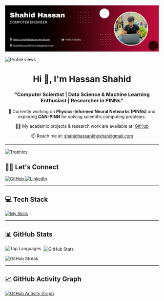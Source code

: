 ![Banner](https://raw.githubusercontent.com/Markhor072/Markhor072/main/banner.png)


<p align="left">
  <img src="https://komarev.com/ghpvc/?username=Markhor072&label=Profile%20views&color=0e75b6&style=flat" alt="Profile views" />
</p>

<h1 align="center">Hi 👋, I'm Hassan Shahid</h1>
<h3 align="center">"Computer Scientist | Data Science & Machine Learning Enthusiast | Researcher in PINNs"</h3>

<p align="center">
  🔬 Currently working on <b>Physics-Informed Neural Networks (PINNs)</b> and exploring <b>CAN-PINN</b> for solving scientific computing problems.
</p>

<p align="center">
  👨‍💻 My academic projects & research work are available at: <a href="https://github.com/Markhor072" target="_blank">GitHub</a>
</p>

<p align="center">
  📫 Reach me at: <a href="mailto:your-email@gmail.com">shahidhassankhokhar@gmail.com</a>
</p>

---

<p align="left">
  <a href="https://github.com/ryo-ma/github-profile-trophy">
    <img src="https://github-profile-trophy.vercel.app/?username=Markhor072" alt="Trophies" />
  </a>
</p>

## 🤝🏻 Let's Connect

<div align="left">
  <a href="https://github.com/Markhor072" target="_blank">
    <img src="https://img.shields.io/badge/github-%2324292e.svg?&style=for-the-badge&logo=github&logoColor=white" alt="GitHub" />
  </a>
  <a href="https://www.linkedin.com/in/your-linkedin" target="_blank">
    <img src="https://img.shields.io/badge/linkedin-%231E77B5.svg?&style=for-the-badge&logo=linkedin&logoColor=white" alt="LinkedIn" />
  </a>

</div>

---

## 💻 Tech Stack

[![My Skills](https://skillicons.dev/icons?i=python,matlab,tensorflow,pytorch,sklearn,anaconda,mysql,postgresql,git,github,gitlab,firebase,vscode,raspberrypi)](https://skillicons.dev)

---

## 📊 GitHub Stats

<p>
  <img align="left" src="https://github-readme-stats.vercel.app/api/top-langs?username=Markhor072&show_icons=true&locale=en&layout=compact" alt="Top Languages" />
</p>

<p>&nbsp;
  <img align="center" src="https://github-readme-stats.vercel.app/api?username=Markhor072&show_icons=true&locale=en" alt="GitHub Stats" />
</p>

<p>
  <img src="https://streak-stats.demolab.com/?user=Markhor072" alt="GitHub Streak" />
</p>

---

## 📈 GitHub Activity Graph

[![GitHub Activity Graph](https://github-readme-activity-graph.vercel.app/graph?username=Markhor072&theme=react-dark)](https://github.com/Markhor072/github-readme-activity-graph)
